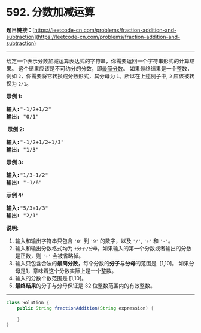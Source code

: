# 592. 分数加减运算

**题目链接：**[https://leetcode-cn.com/problems/fraction-addition-and-subtraction](https://leetcode-cn.com/problems/fraction-addition-and-subtraction)

---

<div class="content__1Y2H">
 <div class="notranslate">
  <p>给定一个表示分数加减运算表达式的字符串，你需要返回一个字符串形式的计算结果。&nbsp;这个结果应该是不可约分的分数，即<a href="https://baike.baidu.com/item/%E6%9C%80%E7%AE%80%E5%88%86%E6%95%B0">最简分数</a>。&nbsp;如果最终结果是一个整数，例如&nbsp;<code>2</code>，你需要将它转换成分数形式，其分母为&nbsp;<code>1</code>。所以在上述例子中, <code>2</code>&nbsp;应该被转换为&nbsp;<code>2/1</code>。</p> 
  <p><strong>示例&nbsp;1:</strong></p> 
  <pre class="language-text"><strong>输入:</strong>"-1/2+1/2"
<strong>输出:</strong> "0/1"
</pre> 
  <p><strong>&nbsp;示例 2:</strong></p> 
  <pre class="language-text"><strong>输入:</strong>"-1/2+1/2+1/3"
<strong>输出:</strong> "1/3"
</pre> 
  <p><strong>示例 3:</strong></p> 
  <pre class="language-text"><strong>输入:</strong>"1/3-1/2"
<strong>输出:</strong> "-1/6"
</pre> 
  <p><strong>示例 4:</strong></p> 
  <pre class="language-text"><strong>输入:</strong>"5/3+1/3"
<strong>输出:</strong> "2/1"
</pre> 
  <p><strong>说明:</strong></p> 
  <ol> 
   <li>输入和输出字符串只包含&nbsp;<code>'0'</code> 到&nbsp;<code>'9'</code>&nbsp;的数字，以及&nbsp;<code>'/'</code>, <code>'+'</code> 和&nbsp;<code>'-'</code>。&nbsp;</li> 
   <li>输入和输出分数格式均为&nbsp;<code>±分子/分母</code>。如果输入的第一个分数或者输出的分数是正数，则&nbsp;<code>'+'</code>&nbsp;会被省略掉。</li> 
   <li>输入只包含合法的<strong>最简分数</strong>，每个分数的<strong>分子</strong>与<strong>分母</strong>的范围是&nbsp;&nbsp;[1,10]。&nbsp;如果分母是1，意味着这个分数实际上是一个整数。</li> 
   <li>输入的分数个数范围是 [1,10]。</li> 
   <li><strong>最终结果</strong>的分子与分母保证是 32 位整数范围内的有效整数。</li> 
  </ol> 
 </div>
</div>

---

```java
class Solution {
    public String fractionAddition(String expression) {
        
    }
}
```